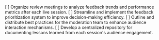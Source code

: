 [ ] Organize review meetings to analyze feedback trends and performance metrics after each live session.
[ ] Streamline and implement the feedback prioritization system to improve decision-making efficiency.
[ ] Outline and distribute best practices for the moderation team to enhance audience interaction mechanisms.
[ ] Develop a centralized repository for documenting lessons learned from each session's audience engagement.